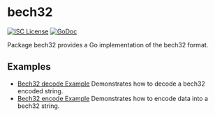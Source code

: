 bech32
==========

[![ISC License](http://img.shields.io/badge/license-ISC-blue.svg)](https://choosealicense.com/licenses/isc/)
[![GoDoc](https://godoc.org/github.com/brics18/bricsd/util/bech32?status.png)](http://godoc.org/github.com/brics18/bricsd/util/bech32)

Package bech32 provides a Go implementation of the bech32 format.

## Examples

* [Bech32 decode Example](http://godoc.org/github.com/brics18/bricsd/util/bech32#example-Bech32Decode)
  Demonstrates how to decode a bech32 encoded string.
* [Bech32 encode Example](http://godoc.org/github.com/brics18/bricsd/util/bech32#example-BechEncode)
  Demonstrates how to encode data into a bech32 string.

